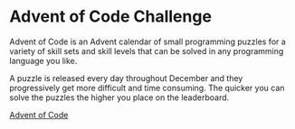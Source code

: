 # Advent of Code Challenge

Advent of Code is an Advent calendar of small programming puzzles for a variety of skill sets and skill levels that can be solved in any programming language you like.

A puzzle is released every day throughout December and they progressively get more difficult and time consuming. The quicker you can solve the puzzles the higher you place on the leaderboard.

[Advent of Code](https://adventofcode.com)
